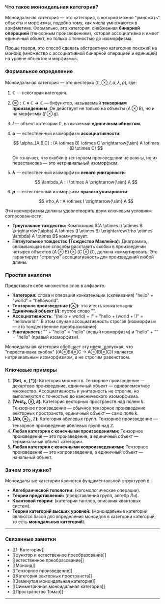 ### Что такое моноидальная категория?

Моноидальная категория — это категория, в которой можно "умножать" объекты и морфизмы, подобно тому, как числа умножаются в арифметике. Формально, это категория, снабженная **бинарной операцией** (тензорным произведением), которая ассоциативна и имеет единичный объект, но только с точностью до изоморфизма.

Проще говоря, это способ сделать абстрактную категорию похожей на моноид (множество с ассоциативной бинарной операцией и единицей) на уровне объектов и морфизмов.

### Формальное определение

Моноидальная категория — это шестерка $(\mathbb{C}, \otimes, I, \alpha, \lambda, \rho)$, где:

1.  **$\mathbb{C}$** — некоторая категория.
2.  **$\otimes: \mathbb{C} \times \mathbb{C} \to \mathbb{C}$** — бифунктор, называемый **тензорным произведением**. Он действует не только на объекты ($A \otimes B$), но и на морфизмы ($f \otimes g$).
3.  **$I$** — объект категории $\mathbb{C}$, называемый **единичным объектом**.
4.  **$\alpha$** — естественный изоморфизм **ассоциативности**:

    $$
    \alpha_{A,B,C} : (A \otimes B) \otimes C \xrightarrow{\sim} A \otimes (B \otimes C)
    $$

    Он означает, что скобки в тензорном произведении не важны, но их перестановка — это нетривиальный изоморфизм.
5.  **$\lambda$** — естественный изоморфизм **левого унитарности**:

    $$
    \lambda_A : I \otimes A \xrightarrow{\sim} A
    $$

6.  **$\rho$** — естественный изоморфизм **правого унитарности**:

    $$
    \rho_A : A \otimes I \xrightarrow{\sim} A
    $$

Эти изоморфизмы должны удовлетворять двум ключевым условиям согласованности:
*   **Треугольное тождество:** Композиция $(A \otimes I) \otimes B \xrightarrow{\alpha} A \otimes (I \otimes B) \xrightarrow{\rho \otimes \lambda} A \otimes B$ коммутирует.
*   **Пятиугольное тождество (Тождество Маклейна):** Диаграмма, связывающая все способы расставить скобки в произведении четырех объектов $(A \otimes B) \otimes (C \otimes D)$, должна коммутировать. Это гарантирует "строгую" ассоциативность для произведений любой длины.

### Простая аналогия

Представьте себе множество слов в алфавите.
*   **Категория:** слова и операция конкатенации (склеивания) "hello" + "world" = "helloworld".
*   **Тензорное произведение ($\otimes$):** это и есть конкатенация.
*   **Единичный объект ($I$):** пустое слово "".
*   **Ассоциативность:** "(hello + world) + !" = "hello + (world + !)" = "helloworld!". В этом случае ассоциативность строгая (изоморфизм — это тождественное преобразование).
*   **Унитарность:** "" + "hello" = "hello" (левый изоморфизм) и "hello" + "" = "hello" (правый изоморфизм).

Моноидальная категория обобщает эту идею, допуская, что "перестановка скобок" ((A⊗B)⊗C → A⊗(B⊗C)) является нетривиальным изоморфизмом, а не строгим равенством.

### Ключевые примеры

1.  **($\mathrm{Set}$, $\times$, $\{*\}$)**: Категория множеств. Тензорное произведение — декартово произведение, единичный объект — одноэлементное множество. Ассоциативность и унитарность не строгие, но выполняются с точностью до канонического изоморфизма.
2.  **($\mathrm{Vect}_k$, $\otimes$, $k$)**: Категория векторных пространств над полем $k$. Тензорное произведение — обычное тензорное произведение векторных пространств, единичный объект — само поле $k$.
3.  **($\mathrm{Ab}$, $\otimes_\mathbb{Z}$, $\mathbb{Z}$)**: Категория абелевых групп. Тензорное произведение — тензорное произведение абелевых групп над $\mathbb{Z}$.
4.  **Любая категория с конечными произведениями:** Тензорное произведение — это произведение, а единичный объект — терминальный объект категории.
5.  **Любая категория с конечными копроизведениями:** Тензорное произведение — это копроизведение, а единичный объект — начальный объект.

### Зачем это нужно?

Моноидальные категории являются фундаментальной структурой в:
*   **Алгебраической топологии:** (когомологические операции).
*   **Теории представлений:** (представления групп, алгебр Ли).
*   **Квантовой теории:** (категории танглов, описания квантовых систем).
*   **Теории категорий высших уровней:** (моноидальные категории являются базой для определения моноидов в категории категорий, то есть **монодальных категорий**).

---
### Связанные заметки
- [[1. Категория]]
- [[функтор и естественное преобразование]]
- [[естественное преобразование]]
- [[Моноид]]
- [[Тензорное произведение]]
- [[Категория векторных пространств]]
- [[Замкнутая моноидальная категория]]
- [[Симметричная моноидальная категория]]
- [[Пространство Томаэ]]

---